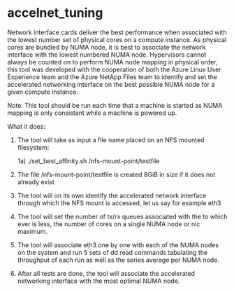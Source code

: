# accelnet_tuning
Network interface cards deliver the best performance when associated with the lowest
number set of physical cores on a compute instance. As physical cores are bundled by
NUMA node, it is best to associate the network interface with the lowest numbered NUMA
node.  Hypervisors cannot always be counted on to perform NUMA node mapping in physical
order, this tool was developed with the cooperation of both the Azure Linux User
Experience team and the Azure NetApp Files team to identify and set the accelerated
networking interface on the best possible NUMA node for a given compute instance.

Note: This tool should be run each time that a machine is started as NUMA mapping is only
consistant while a machine is powered up.

What it does:
1) The tool will take as input a file name placed on an NFS mounted filesystem:
   
   1a) ./set_best_affinity.sh  /nfs-mount-point/testfile
   

2) The file /nfs-mount-point/testfile is created 8GiB in size if it does not already exist


3) The tool will on its own identify the accelerated network interface through
   which the NFS mount is accessed, let us say for example eth3


4) The tool will set the number of tx/rx queues associated with the <eth3> to
   which ever is less, the number of cores on a single NUMA node or nic maximum.


5) The tool will associate eth3 one by one with each of the NUMA nodes on the
    system and run 5 sets of dd read commands tabulating the throughput of each run
    as well as the series average per NUMA node.


6) After all tests are done, the tool will associate the accelerated
   networking interface with the most optimal NUMA node.

